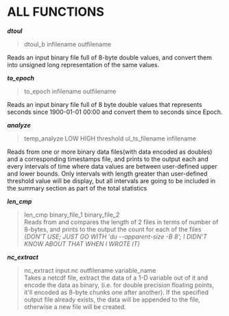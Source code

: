 # ALL FUNCTIONS

***dtoul***  
> dtoul\_b infilename outfilename  

Reads an input binary file full of 8-byte double values, and convert them
into unsigned long representation of the same values.  

***to_epoch***  
> to\_epoch infilename outfilename  

Reads an input binary file full of 8 byte double values that represents
seconds since 1900-01-01 00:00 and convert them to seconds since Epoch.  

***analyze***  
> temp\_analyze LOW HIGH threshold ul\_ts\_filename infilename  

Reads from one or more binary data files(with data encoded as doubles) and a corresponding
timestamps file, and prints to the output each and every intervals of time where data values 
are between user-defined upper and lower bounds. Only intervals with length greater than 
user-defined threshold value will be display, but all intervals are going to be included in the
summary section as part of the total statistics  

***len_cmp***  
> len\_cmp binary\_file\_1 binary\_file\_2  
Reads from and compares the length of 2 files in terms of number of 8-bytes, and prints to the
output the count for each of the files  
_(DON'T USE; JUST GO WITH 'du --apparent-size -B 8'; I DIDN'T KNOW ABOUT THAT WHEN I WROTE IT)_  

***nc_extract***  
> nc\_extract input.nc outfilename variable\_name  
Takes a netcdf file, extract the data of a 1-D variable out of it and encode the data as binary,
(i.e. for double precision floating points, it'll encoded as 8-byte chunks one after another). If
the specified output file already exists, the data will be appended to the file, otherwise a new
file will be created.  
